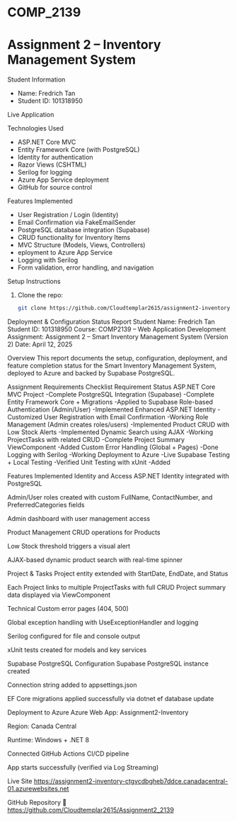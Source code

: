 # COMP_2139
# Assignment 2 – Inventory Management System

 Student Information
- Name: Fredrich Tan
- Student ID: 101318950


 Live Application



Technologies Used
- ASP.NET Core MVC
- Entity Framework Core (with PostgreSQL)
- Identity for authentication
- Razor Views (CSHTML)
- Serilog for logging
- Azure App Service deployment
- GitHub for source control

 Features Implemented
-  User Registration / Login (Identity)
-  Email Confirmation via FakeEmailSender
-  PostgreSQL database integration (Supabase)
- CRUD functionality for Inventory Items
-  MVC Structure (Models, Views, Controllers)
- eployment to Azure App Service
- Logging with Serilog
-  Form validation, error handling, and navigation

Setup Instructions
1. Clone the repo:
   ```bash
   git clone https://github.com/Cloudtemplar2615/assignment2-inventory.git

 Deployment & Configuration Status Report
Student Name: Fredrich Tan
 Student ID: 101318950
 Course: COMP2139 – Web Application Development
 Assignment: Assignment 2 – Smart Inventory Management System (Version 2)
 Date: April 12, 2025

Overview
This report documents the setup, configuration, deployment, and feature completion status for the Smart Inventory Management System, deployed to Azure and backed by Supabase PostgreSQL.

 Assignment Requirements Checklist
Requirement
Status
ASP.NET Core MVC Project
       -Complete
PostgreSQL Integration (Supabase)
       -Complete
Entity Framework Core + Migrations
      -Applied to Supabase
Role-based Authentication (Admin/User)
    -Implemented
Enhanced ASP.NET Identity
    - Customized
User Registration with Email Confirmation
    -Working
Role Management (Admin creates roles/users)
   -Implemented
Product CRUD with Low Stock Alerts
   -Implemented
Dynamic Search using AJAX
   -Working
ProjectTasks with related CRUD
   -Complete
Project Summary ViewComponent
   -Added
Custom Error Handling (Global + Pages)
   -Done
Logging with Serilog
   -Working
Deployment to Azure
   -Live
Supabase Testing + Local Testing
   -Verified
Unit Testing with xUnit
   -Added


Features Implemented
Identity and Access
ASP.NET Identity integrated with PostgreSQL


Admin/User roles created with custom FullName, ContactNumber, and PreferredCategories fields


Admin dashboard with user management access


Product Management
CRUD operations for Products


Low Stock threshold triggers a visual alert


AJAX-based dynamic product search with real-time spinner


Project & Tasks
Project entity extended with StartDate, EndDate, and Status


Each Project links to multiple ProjectTasks with full CRUD
Project summary data displayed via ViewComponent


Technical
Custom error pages (404, 500)


Global exception handling with UseExceptionHandler and logging


Serilog configured for file and console output


xUnit tests created for models and key services



 Supabase PostgreSQL Configuration
Supabase PostgreSQL instance created


Connection string added to appsettings.json


EF Core migrations applied successfully via dotnet ef database update



 Deployment to Azure
Azure Web App: Assignment2-Inventory


Region: Canada Central


Runtime: Windows + .NET 8


Connected GitHub Actions CI/CD pipeline


App starts successfully (verified via Log Streaming)


 Live Site
https://assignment2-inventory-ctgvcdbgheb7ddce.canadacentral-01.azurewebsites.net

GitHub Repository
🔗 https://github.com/Cloudtemplar2615/Assignment2_2139


